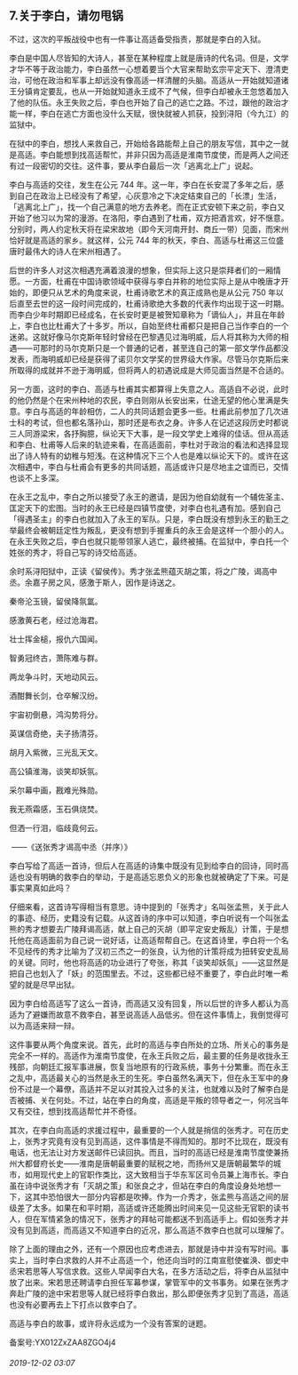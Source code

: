 ## 7.关于李白，请勿甩锅
不过，这次的平叛战役中也有一件事让高适备受指责，那就是李白的入狱。


李白是中国人尽皆知的大诗人，甚至在某种程度上就是唐诗的代名词。但是，文学才华不等于政治能力，李白虽然一心想着要当个大官来帮助玄宗平定天下、澄清吏治，可他在政治和军事上却远没有像高适一样清醒的头脑。高适从一开始就知道诸王分镇肯定要乱，也从一开始就知道永王成不了气候，但李白却被永王忽悠着加入了他的队伍。永王失败之后，李白也开始了自己的逃亡之路。不过，跟他的政治才能一样，李白在逃亡方面也没什么天赋，很快就被人抓获，投到浔阳（今九江）的监狱中。


在狱中的李白，想找人来救自己，开始给各路能帮上自己的朋友写信，其中之一就是高适。李白能想到找高适帮忙，并非只因为高适是淮南节度使，而是两人之间还有过一段密切的交往。这件事，要从李白最后一次「逃离北上广」说起。


李白与高适的交往，发生在公元 744 年。这一年，李白在长安混了多年之后，感到自己在政治上已经没有了希望，心灰意冷之下决定结束自己的「长漂」生活，「逃离北上广」，找一个自己满意的地方去养老。而在正式安顿下来之前，李白又开始了他习以为常的漫游。在洛阳，李白遇到了杜甫，双方把酒言欢，好不惬意。分别时，两人约定秋天将在梁宋故地（即今天河南开封、商丘一带）见面，而宋州恰好就是高适的家乡。就这样，公元 744 年的秋天，李白、高适与杜甫这三位盛唐时最伟大的诗人在宋州相遇了。


后世的许多人对这次相遇充满着浪漫的想象，但实际上这只是崇拜者们的一厢情愿。一方面，杜甫在中国诗歌领域中获得与李白并称的地位实际上是从中晚唐才开始的，即便只从艺术的角度来说，杜甫诗歌艺术的真正成熟也是从公元 750 年以后直至去世的这一段时间完成的，杜甫诗歌绝大多数的代表作均出现于这一时期。而李白少年时期即已经成名，在长安时更是被贺知章称为「谪仙人」，并且在年龄上，李白也比杜甫大了十多岁。所以，自始至终杜甫都只是把自己当作李白的一个迷弟。这就好像马尔克斯年轻时曾经在巴黎遇见过海明威，后人将其称为大师的相遇——可那时的马尔克斯只是一个普通的记者，甚至连自己的第一部文学作品都没发表，而海明威却已经是获得了诺贝尔文学奖的世界级大作家。尽管马尔克斯后来所取得的成就并不逊于海明威，但将两人的初遇说成是大师见面当然是不合适的。


另一方面，这时的李白、高适与杜甫其实都算得上失意之人。高适自不必说，此时的他仍然是个在宋州种地的农民，李白则刚从长安出来，仕途无望的他心里满是失意。李白与高适的年龄相仿，二人的共同话题会更多一些。杜甫此前参加了几次进士科的考试，但也都名落孙山，那时还是布衣之身。许多人在记述这段历史时都说三人同游梁宋，各抒胸臆，纵论天下大事，是一段文学史上难得的佳话。但从高适和李白、杜甫等人后来的轨迹来看，在高适面前，李杜对于政治的看法和选择显现出了诗人特有的幼稚与短浅。在这种情况下三个人也是难以纵论天下的。或许在这次相遇中，李白与杜甫会有更多的共同话题，高适或许只是尽地主之谊而已，交情也谈不上多深。


在永王之乱中，李白之所以接受了永王的邀请，是因为他自幼就有一个辅佐圣主、匡定天下的宏图。当时的永王已经是四镇节度使，对李白也礼遇有加。感到自己「得遇圣主」的李白也就加入了永王的军队。只是，李白既没有想到永王的勤王之举最终会被朝廷定性为叛乱，更没有想到手握重兵的永王会是这样一个胆小的人。在永王失败之后，李白也就只能带领家人逃亡，最终被捕。在监狱中，李白托一个姓张的秀才，将自己写的诗交给高适。


余时系浔阳狱中，正读《留侯传》。秀才张孟熊蕴灭胡之策，将之广陵，谒高中丞。余嘉子房之风，感激于斯人，因作是诗送之。


秦帝沦玉镜，留侯降氛氲。


感激黄石老，经过沧海君。


壮士挥金槌，报仇六国闻。


智勇冠终古，萧陈难与群。


两龙争斗时，天地动风云。


酒酣舞长剑，仓卒解汉纷。


宇宙初倒悬，鸿沟势将分。


英谋信奇绝，夫子扬清芬。


胡月入紫微，三光乱天文。


高公镇淮海，谈笑却妖氛。


采尔幕中画，戡难光殊勋。


我无燕霜感，玉石俱烧焚。


但洒一行泪，临歧竟何云。 


 ——《送张秀才谒高中丞（并序）》


李白写给了高适一首诗，但后人在高适的诗集中既没有见到给李白的回诗，同时高适也没有明确的救李白的举动，于是高适忘恩负义的形象也就被确定了下来。可是事实果真如此吗？


仔细来看，这首诗写得相当有意思。诗中提到的「张秀才」名叫张孟熊，关于此人的事迹、经历，史籍没有记载。从这首诗的序中可以知道，李白听说有一个叫张孟熊的秀才想要去广陵拜谒高适，献上自己的灭胡（即平定安史叛乱）计策，于是想托他在高适面前为自己说一说好话，让高适帮帮自己。在这首诗里，李白将一个名不见经传的秀才比喻为了汉初三杰之一的张良，认为他的计策将成为扭转安史乱局的关键。同时，他也将高适的功业进行了夸张，称其「谈笑却妖氛」——这显然是把自己也划入了「妖」的范围里去。不过，这些都已经不重要了，李白此时唯一希望的就是尽早出狱。


因为李白给高适写了这么一首诗，而高适又没有回复，所以后世的许多人都认为高适为了避嫌而故意不救李白，甚至说高适人品低劣。但在这件事情上，我倒觉得可以为高适来辩一辩。


这件事要从两个角度来说。首先，此时的高适与李白所处的立场、所关心的事务是完全不一样的。高适作为淮南节度使，在永王兵败之后，最主要的任务是收拢永王残部，向朝廷汇报军事进展，恢复当地原有的行政系统，事务十分繁重。而在永王之乱中，高适最关心的当然是永王的生死。李白虽然名满天下，但在永王军中的身份不过是一个幕僚，高适并不足以对其投入过多的关注，也就难以及时了解李白是否被捕、关在何处。不过，站在李白的角度，高适是平叛的领导者之一，何况当年又有交往，想到找高适帮忙并不奇怪。


其次，在李白向高适的求援过程中，最重要的一个人就是捎信的张秀才。可在历史上，张秀才究竟有没有见到高适，这件事情是不得而知的。那时不比现在，既没有电话，也无法让对方发送邮件已读回执。而且，当时的高适已经是淮南节度使兼扬州大都督府长史——淮南是唐朝最重要的赋税之地，而扬州又是唐朝最繁华的城市，如用现代史上的官职作类比，这大致相当于华东军区司令员兼上海市长。李白虽在诗中说张秀才有「灭胡之策」和张良之才，但站在李白的角度设身处地想一下，这其中恐怕很大一部分内容都是吹捧。作为一介秀才，张孟熊与高适之间的层级差了太多。如果在和平时期，高适或许还能腾出时间来见一见这些无官职的读书人，但在军情紧急的情况下，张秀才的拜帖可能都送不到高适手上。假如张秀才并没有见到高适，而高适又不知道李白的近况，那么高适不救李白也就可以理解了。


除了上面的理由之外，还有一个原因也应考虑进去，那就是诗中并没有写时间。事实上，当时李白求救的人并不止高适一个，他还向当时的江南宣慰使崔涣、御史中丞宋若思等人写信求救。这些人早闻李白大名，在多方活动之后，将李白从监狱中放了出来。宋若思还聘请李白担任军幕参谋，掌管军中的文书事务。如果在张秀才奔赴广陵的途中宋若思等人就已经将李白救出，那么即便张秀才见到了高适，高适也没有必要再去上下打点以救李白了。


高适与李白的故事，或许将永远成为一个没有答案的谜题。


备案号:YX012ZxZAA8ZGO4j4


###### 2019-12-02 03:07
